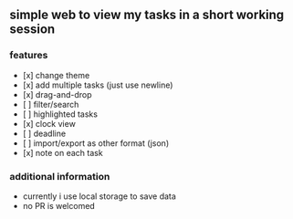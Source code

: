 ## simple web to view my tasks in a short working session

### features
-    [x] change theme
-    [x] add multiple tasks (just use newline)
-    [x] drag-and-drop
-    [ ] filter/search
-    [ ] highlighted tasks
-    [x] clock view
-    [ ] deadline
-    [ ] import/export as other format (json)
-    [x] note on each task

### additional information
  - currently i use local storage to save data
  - no PR is welcomed
